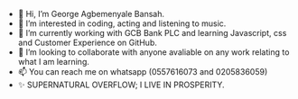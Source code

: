 - 👋 Hi, I’m George Agbemenyale Bansah.
- 👀 I’m interested in coding, acting and listening to music.
- 🌱 I’m currently working with GCB Bank PLC and learning Javascript, css and Customer Experience on GitHub.
- 💞️ I’m looking to collaborate with anyone avaliable on any work relating to what I am learning.
- 📫 You can reach me on whatsapp (0557616073 and 0205836059)
- ✨ SUPERNATURAL OVERFLOW; I LIVE IN PROSPERITY.
<!---
GeorgeA. Bansah is a ✨young guy ✨ who is a talented communicator with excellent interpersonal relationship skills, meticulous and a motivated young man. I desire to learn new things and the ability to interact effectively with people irrespective of their social background and perspectives.
You can click the Preview link to take a look at your changes.
--->
